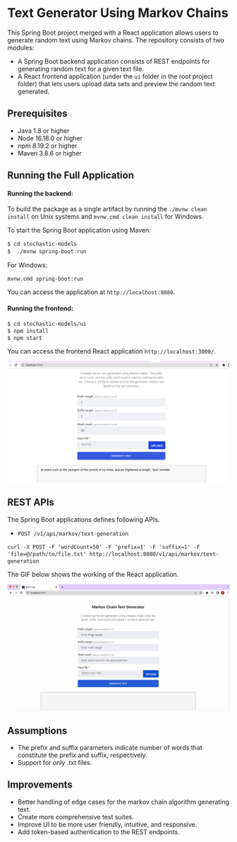 Text Generator Using Markov Chains 
======================================	

This Spring Boot project merged with a React application allows users to generate random text using Markov chains. The repository consists of two modules:
* A Spring Boot backend application consists of REST endpoints for generating random text for a given text file.
* A React frontend application (under the `ui` folder in the root project folder) that lets users upload data sets and preview the random text generated.

## Prerequisites
* Java 1.8 or higher
* Node 16.18.0 or higher
* npm 8.19.2 or higher
* Maven 3.8.6 or higher
 
## Running the Full Application
#### Running the backend:

To build the package as a single artifact by running the `./mvnw clean install` on Unix systems and `mvnw.cmd clean install` for Windows. 

To start the Spring Boot application using Maven:
```bash
$ cd stochastic-models
$  ./mvnw spring-boot:run
```

For Windows:
```
mvnw.cmd spring-boot:run
```

You can access the application at `http://localhost:8080`.
#### Running the frontend:
```
$ cd stochastic-models/ui
$ npm install
$ npm start
```
You can access the frontend React application `http://localhost:3000/`.

![React UI](images/react-app.png)

## REST APIs
The Spring Boot applications defines following APIs.

* `POST /v1/api/markov/text-generation`

```
curl -X POST -F 'wordCount=50' -F 'prefix=1' -F 'suffix=1' -F 'file=@/path/to/file.txt' http://localhost:8080/v1/api/markov/text-generation
```

The GIF below shows the working of the React application.

![Demo UI](images/demo.gif)

## Assumptions
* The prefix and suffix parameters indicate number of words that constitute the prefix and suffix, respectively.
* Support for only .txt files.

## Improvements
* Better handling of edge cases for the markov chain algorithm generating text.
* Create more comprehensive test suites.
* Improve UI to be more user friendly, intuitive, and responsive.
* Add token-based authentication to the REST endpoints.
